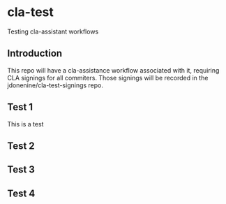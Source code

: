 # cla-test

Testing cla-assistant workflows

## Introduction

This repo will have a cla-assistance workflow associated with it, requiring CLA signings for all commiters.  Those signings will be recorded in the jdonenine/cla-test-signings repo.

## Test 1

This is a test

## Test 2

## Test 3

## Test 4
